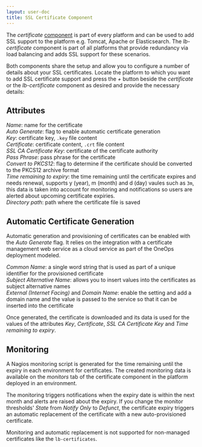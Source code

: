 ```yaml
---
layout: user-doc
title: SSL Certificate Component
---
```


The _certificate_ [component](./components.html) is part of every platform and can be used to add SSL support to the
platform e.g. Tomcat, Apache or Elasticsearch. The _lb-certificate_ component is part of all platforms that provide
redundancy via load balancing and adds SSL support for these scenarios.

Both components share the setup and allow you to configure a number of details about your SSL certificates. Locate the
platform to which you want to add SSL certificate support and press the _+_ button beside the _certificate_ or the
_lb-certificate_ component as desired and provide the necessary details: 


## Attributes

_Name_: name for the certificate<br>
_Auto Generate_: flag to enable automatic certificate generation<br>
_Key_: certificate key, `.key` file content<br>
_Certificate_: certificate content, `.crt` file content<br>
_SSL CA Certificate Key_: certificate of the certificate authority<br>
_Pass Phrase_: pass phrase for the certificate<br>
_Convert to PKCS12_: flag to determine if the certificate should be converted to the PKCS12 archive format<br>
_Time remaining to expiry_: the time remaining until the certificate expires and needs renewal, supports y (year),
m (month) and d (day) vaules such as `3m`, this data is taken into account for monitoring and notifications so users 
are alerted about upcoming certificate expiries.<br>
_Directory path_: path where the certificate file is saved<br>


## Automatic Certificate Generation

Automatic generation and provisioning of certificates can be enabled with the _Auto Generate_ flag. It relies on the
integration with a certificate management web service as a cloud service as part of the OneOps deployment modeled.

_Common Name_: a single word string that is used as part of a unique identifier for the provisioned certificate<br/>
_Subject Alternative Name_: allows you to insert values into the certificates as subject alternative names<br/>
_External (Internet Facing)_ and _Domain Name_: enable the setting and add a domain name and the value is passed to the 
service so that it can be inserted into the certificate<br/>

Once generated, the certificate is downloaded and its data is used for the values of the attributes _Key_,
_Certificate_, _SSL CA Certificate Key_ and _Time remaining to expiry_.

## Monitoring

A Nagios monitoring script is generated for the time remaining until the expiry in each environment for certificates.
The created monitoring data is available on the _monitors_ tab of the certificate component in the platform deployed in
an environment.

The monitoring triggers notifications when the expiry date is within the next month and alerts are raised about the
expiry. If you change the monitor thresholds' _State_ from _Notify Only_ to _Defunct_, the certificate expiry triggers
an automatic replacement of the certificate with a new auto-provisioned certificate.

Monitoring and automatic replacement is not supported for non-managed certificates like the `lb-certificates`.



